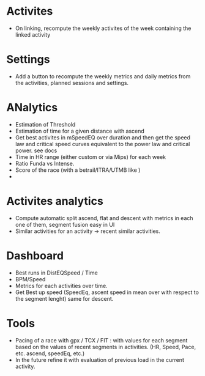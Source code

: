 # Activites
- On linking, recompute the weekly activites of the week containing the linked activity

# Settings
- Add a button to recompute the weekly metrics and daily metrics from the activities, planned sessions and settings.

# ANalytics
- Estimation of Threshold
- Estimation of time for a given distance  with ascend
- Get best activites in mSpeedEQ over duration and then get the speed law and critical speed curves equivalent to the power law and critical power. see docs
- Time in HR range (either custom or via Mips) for each week
- Ratio Funda vs Intense.
- Score of the race (with a betrail/ITRA/UTMB like )
- 

# Activites analytics
- Compute automatic split ascend, flat and descent with metrics in each one of them, segment fusion easy in UI 
- Similar activities for an activity -> recent similar activities.

# Dashboard
- Best runs in DistEQSpeed / Time
- BPM/Speed
- Metrics for each activities over time.
- Get Best up speed (SpeedEq, ascent speed in mean over with respect to the segment lenght) same for descent.

# Tools
- Pacing of a race with gpx / TCX / FIT : with values for each segment based on the values of recent segments in activities. (HR, Speed, Pace, etc. ascend, speedEq, etc.)
- In the future refine it with evaluation of previous load in the current activity.

